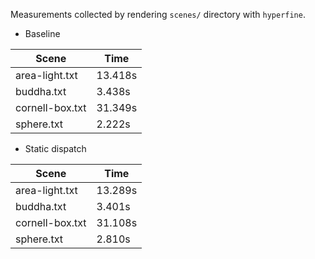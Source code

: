 Measurements collected by rendering `scenes/` directory with `hyperfine`.

- Baseline

| Scene               | Time     |
|---------------------|----------|
| area-light.txt      |  13.418s |
| buddha.txt          |   3.438s |
| cornell-box.txt     |  31.349s |
| sphere.txt          |   2.222s |

- Static dispatch

| Scene               | Time     |
|---------------------|----------|
| area-light.txt      |  13.289s |
| buddha.txt          |   3.401s |
| cornell-box.txt     |  31.108s |
| sphere.txt          |   2.810s |
